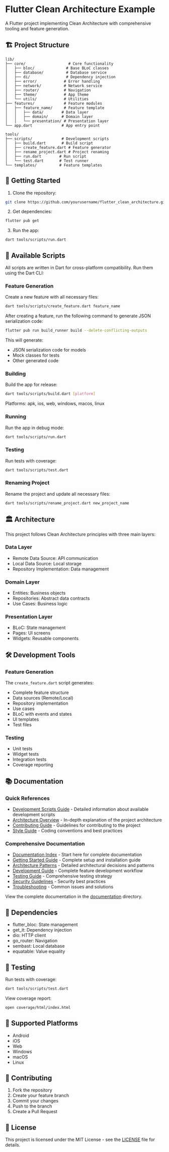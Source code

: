 # Flutter Clean Architecture Example

A Flutter project implementing Clean Architecture with comprehensive tooling and feature generation.

## 🏗️ Project Structure

```
lib/
├── core/                   # Core functionality
│   ├── bloc/              # Base BLoC classes
│   ├── database/          # Database service
│   ├── di/                # Dependency injection
│   ├── error/            # Error handling
│   ├── network/          # Network service
│   ├── router/           # Navigation
│   ├── theme/            # App theme
│   └── utils/            # Utilities
├── features/             # Feature modules
│   ├── feature_name/     # Feature template
│   │   ├── data/        # Data layer
│   │   ├── domain/      # Domain layer
│   │   └── presentation/ # Presentation layer
└── app.dart             # App entry point

tools/
├── scripts/             # Development scripts
│   ├── build.dart       # Build script
│   ├── create_feature.dart # Feature generator
│   ├── rename_project.dart # Project renaming
│   ├── run.dart        # Run script
│   └── test.dart       # Test runner
└── templates/          # Feature templates
```

## 🚀 Getting Started

1. Clone the repository:
```bash
git clone https://github.com/yourusername/flutter_clean_architecture.git
```

2. Get dependencies:
```bash
flutter pub get
```

3. Run the app:
```bash
dart tools/scripts/run.dart
```

## 📜 Available Scripts

All scripts are written in Dart for cross-platform compatibility. Run them using the Dart CLI:

### Feature Generation
Create a new feature with all necessary files:
```bash
dart tools/scripts/create_feature.dart feature_name
```

After creating a feature, run the following command to generate JSON serialization code:
```bash
flutter pub run build_runner build --delete-conflicting-outputs
```

This will generate:
- JSON serialization code for models
- Mock classes for tests
- Other generated code

### Building
Build the app for release:
```bash
dart tools/scripts/build.dart [platform]
```
Platforms: apk, ios, web, windows, macos, linux

### Running
Run the app in debug mode:
```bash
dart tools/scripts/run.dart
```

### Testing
Run tests with coverage:
```bash
dart tools/scripts/test.dart
```

### Renaming Project
Rename the project and update all necessary files:
```bash
dart tools/scripts/rename_project.dart new_project_name
```

## 🏛️ Architecture

This project follows Clean Architecture principles with three main layers:

### Data Layer
- Remote Data Source: API communication
- Local Data Source: Local storage
- Repository Implementation: Data management

### Domain Layer
- Entities: Business objects
- Repositories: Abstract data contracts
- Use Cases: Business logic

### Presentation Layer
- BLoC: State management
- Pages: UI screens
- Widgets: Reusable components

## 🛠️ Development Tools

### Feature Generation
The `create_feature.dart` script generates:
- Complete feature structure
- Data sources (Remote/Local)
- Repository implementation
- Use cases
- BLoC with events and states
- UI templates
- Test files

### Testing
- Unit tests
- Widget tests
- Integration tests
- Coverage reporting

## 📚 Documentation

### Quick References
- [Development Scripts Guide](docs/SCRIPTS.md) - Detailed information about available development scripts
- [Architecture Overview](docs/ARCHITECTURE.md) - In-depth explanation of the project architecture
- [Contributing Guide](docs/CONTRIBUTING.md) - Guidelines for contributing to the project
- [Style Guide](docs/STYLE_GUIDE.md) - Coding conventions and best practices

### Comprehensive Documentation
- [Documentation Index](documentation/00-documentation-index.md) - Start here for complete documentation
- [Getting Started Guide](documentation/01-getting-started.md) - Complete setup and installation guide
- [Architecture Patterns](documentation/ARCHITECTURE_PATTERNS.md) - Detailed architectural decisions and patterns
- [Development Guide](documentation/03-feature-development.md) - Complete feature development workflow
- [Testing Guide](documentation/05-testing.md) - Comprehensive testing strategy
- [Security Guidelines](documentation/10-security-guide.md) - Security best practices
- [Troubleshooting](documentation/13-troubleshooting.md) - Common issues and solutions

View the complete documentation in the [documentation](documentation/) directory.

## 🔧 Dependencies

- flutter_bloc: State management
- get_it: Dependency injection
- dio: HTTP client
- go_router: Navigation
- sembast: Local database
- equatable: Value equality

## 🧪 Testing

Run tests with coverage:
```bash
dart tools/scripts/test.dart
```

View coverage report:
```bash
open coverage/html/index.html
```

## 📱 Supported Platforms

- Android
- iOS
- Web
- Windows
- macOS
- Linux

## 🤝 Contributing

1. Fork the repository
2. Create your feature branch
3. Commit your changes
4. Push to the branch
5. Create a Pull Request

## 📄 License

This project is licensed under the MIT License - see the [LICENSE](LICENSE) file for details.
